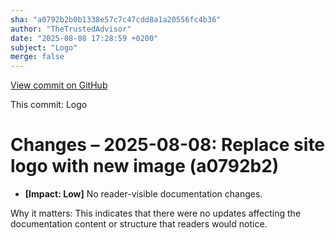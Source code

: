```yaml
---
sha: "a0792b2b0b1338e57c7c47cdd8a1a20556fc4b36"
author: "TheTrustedAdvisor"
date: "2025-08-08 17:28:59 +0200"
subject: "Logo"
merge: false
---
```


[View commit on GitHub](https://github.com/TheTrustedAdvisor/FabricAdoptionFramework/commit/a0792b2b0b1338e57c7c47cdd8a1a20556fc4b36)

This commit: Logo

# Changes – 2025-08-08: Replace site logo with new image (a0792b2)

- **[Impact: Low]** No reader-visible documentation changes.

Why it matters: This indicates that there were no updates affecting the documentation content or structure that readers would notice.
